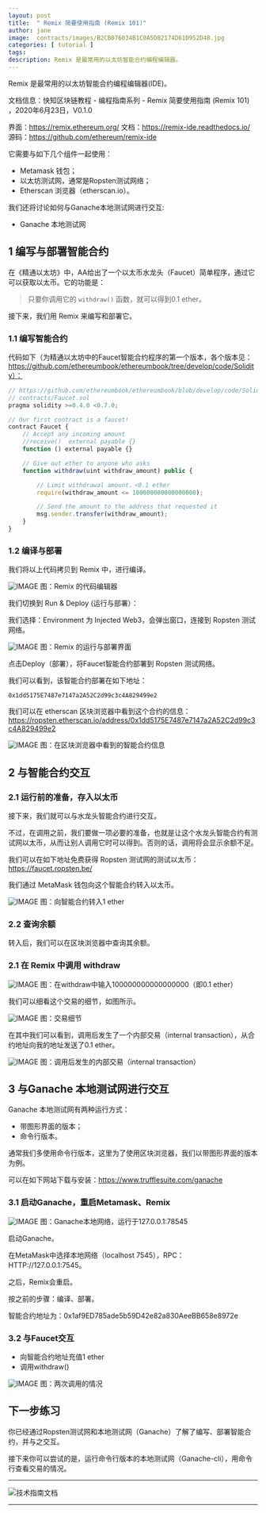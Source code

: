 ```yaml
---
layout: post
title:  " Remix 简要使用指南 (Remix 101)"
author: jane
image:  contracts/images/B2CB076034B1C0A5D82174D61D952D48.jpg
categories: [ tutorial ]
tags: 
description: Remix 是最常用的以太坊智能合约编程编辑器。
---
```


Remix 是最常用的以太坊智能合约编程编辑器(IDE)。

文档信息：快知区块链教程 - 编程指南系列 - Remix 简要使用指南 (Remix 101) ，2020年6月23日，V0.1.0

界面：https://remix.ethereum.org/
文档：https://remix-ide.readthedocs.io/
源码：https://github.com/ethereum/remix-ide

它需要与如下几个组件一起使用：

- Metamask 钱包；
- 以太坊测试网，通常是Ropsten测试网络；
- Etherscan 浏览器（etherscan.io）。

我们还将讨论如何与Ganache本地测试网进行交互:

- Ganache 本地测试网

## 1 编写与部署智能合约

在《精通以太坊》中，AA给出了一个以太币水龙头（Faucet）简单程序，通过它可以获取以太币。它的功能是：

> 只要你调用它的 `withdraw()` 函数，就可以得到0.1 ether。

接下来，我们用 Remix 来编写和部署它。

### 1.1 编写智能合约

代码如下（为精通以太坊中的Faucet智能合约程序的第一个版本，各个版本见：https://github.com/ethereumbook/ethereumbook/tree/develop/code/Solidity）：

```js
// https://github.com/ethereumbook/ethereumbook/blob/develop/code/Solidity/Faucet.sol
// contracts/Faucet.sol
pragma solidity >=0.4.0 <0.7.0;

// Our first contract is a faucet!
contract Faucet {
    // Accept any incoming amount
    //receive()  external payable {}
    function () external payable {}

    // Give out ether to anyone who asks
    function withdraw(uint withdraw_amount) public {

        // Limit withdrawal amount，<0.1 ether
        require(withdraw_amount <= 100000000000000000);

        // Send the amount to the address that requested it
        msg.sender.transfer(withdraw_amount);
    }
}
```

### 1.2 编译与部署

我们将以上代码拷贝到 Remix 中，进行编译。

![IMAGE](/contracts/images/DDFBBE4F748A9DA029F0ACEC62B8C175.jpg )
图：Remix 的代码编辑器

我们切换到 Run & Deploy (运行与部署）：

我们选择：Environment 为 Injected Web3，会弹出窗口，连接到 Ropsten 测试网络。

![IMAGE](/contracts/images/B2CB076034B1C0A5D82174D61D952D48.jpg )
图：Remix 的运行与部署界面

点击Deploy（部署），将Faucet智能合约部署到 Ropsten 测试网络。

我们可以看到，该智能合约部署在如下地址：

`0x1dd5175E7487e7147a2A52C2d99c3c4A829499e2`

我们可以在 etherscan 区块浏览器中看到这个合约的信息：https://ropsten.etherscan.io/address/0x1dd5175E7487e7147a2A52C2d99c3c4A829499e2

![IMAGE](/contracts/images/A10DD5E0B1A786A58F12B35B5C67D8F3.jpg )
图：在区块浏览器中看到的智能合约信息

## 2 与智能合约交互

### 2.1 运行前的准备，存入以太币

接下来，我们就可以与水龙头智能合约进行交互。

不过，在调用之前，我们要做一项必要的准备，也就是让这个水龙头智能合约有测试网以太币，从而让别人调用它时可以得到。否则的话，调用将会显示余额不足。

我们可以在如下地址免费获得 Ropsten 测试网的测试以太币：https://faucet.ropsten.be/ 

我们通过 MetaMask 钱包向这个智能合约转入以太币。

![IMAGE](/contracts/images/35CA986F423408A441ACD371E1821FC4.jpg )
图：向智能合约转入1 ether

### 2.2 查询余额

转入后，我们可以在区块浏览器中查询其余额。

### 2.1 在 Remix 中调用 withdraw

![IMAGE](/contracts/images/5D872A80F77D2A171696CAB87C97BAAB.jpg )
图：在withdraw中输入100000000000000000（即0.1 ether）

我们可以细看这个交易的细节，如图所示。

![IMAGE](/contracts/images/B49DC3B5B8EA05AC69EE768A5793F304.jpg )
图：交易细节

在其中我们可以看到，调用后发生了一个内部交易（internal transaction），从合约地址向我的地址发送了0.1 ether。

![IMAGE](/contracts/images/C95D6493C8A3E35803A1934D85BCBFB5.jpg )
图：调用后发生的内部交易（internal transaction）

## 3 与Ganache 本地测试网进行交互

Ganache 本地测试网有两种运行方式：

- 带图形界面的版本；
- 命令行版本。

通常我们多使用命令行版本，这里为了使用区块浏览器，我们以带图形界面的版本为例。

可以在如下网站下载与安装：https://www.trufflesuite.com/ganache

### 3.1 启动Ganache，重启Metamask、Remix

![IMAGE](/contracts/images/D48156388E700DE69718681E7474A174.jpg )
图：Ganache本地网络，运行于127.0.0.1:78545

启动Ganache。

在MetaMask中选择本地网络（localhost 7545），RPC：HTTP://127.0.0.1:7545。

之后，Remix会重启。

按之前的步骤：编译、部署。

智能合约地址为：0x1af9ED785ade5b59D42e82a830AeeBB658e8972e

### 3.2 与Faucet交互

- 向智能合约地址充值1 ether
- 调用withdraw()

![IMAGE](/contracts/images/AF3B931157388B32E7A2B7E0C2F4EDAD.jpg )
图：两次调用的情况

## 下一步练习

你已经通过Ropsten测试网和本地测试网（Ganache）了解了编写、部署智能合约，并与之交互。

接下来你可以尝试的是，运行命令行版本的本地测试网（Ganache-cli），用命令行查看交易的情况。


---
![技术指南文档](/contracts/images/techdoc.png)

---
